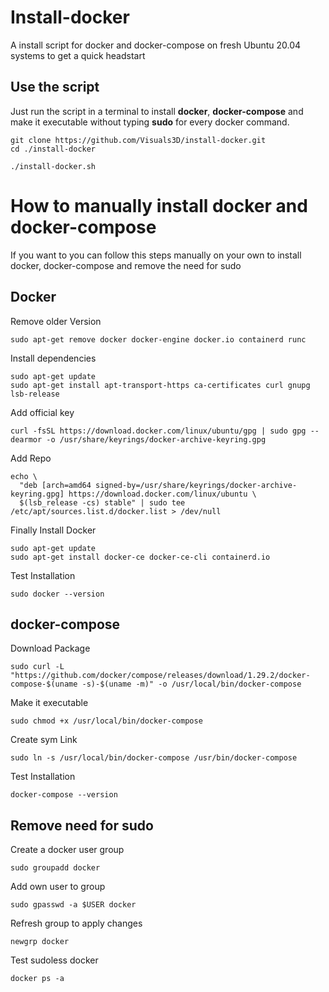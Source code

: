 # Install-docker
A install script for docker and docker-compose on fresh Ubuntu 20.04 systems to get a quick headstart



## Use the script



Just run the script in a terminal to install **docker**, **docker-compose** and make it executable without typing **sudo** for every docker command.

````shell
git clone https://github.com/Visuals3D/install-docker.git
cd ./install-docker
````

````shell
./install-docker.sh
````


# How to manually install docker and docker-compose

If you want to you can follow this steps manually on your own to install docker, docker-compose and remove the need for sudo

## Docker



Remove older Version

````shell
sudo apt-get remove docker docker-engine docker.io containerd runc
````

Install dependencies

````shell
sudo apt-get update
sudo apt-get install apt-transport-https ca-certificates curl gnupg lsb-release
````

Add official key

````shell
curl -fsSL https://download.docker.com/linux/ubuntu/gpg | sudo gpg --dearmor -o /usr/share/keyrings/docker-archive-keyring.gpg
````

Add Repo

````shell
echo \
  "deb [arch=amd64 signed-by=/usr/share/keyrings/docker-archive-keyring.gpg] https://download.docker.com/linux/ubuntu \
  $(lsb_release -cs) stable" | sudo tee /etc/apt/sources.list.d/docker.list > /dev/null
````

Finally Install Docker

````shell
sudo apt-get update
sudo apt-get install docker-ce docker-ce-cli containerd.io
````

Test Installation

````shell
sudo docker --version
````



## docker-compose



Download Package

````shell
sudo curl -L "https://github.com/docker/compose/releases/download/1.29.2/docker-compose-$(uname -s)-$(uname -m)" -o /usr/local/bin/docker-compose
````

Make it executable

````shell
sudo chmod +x /usr/local/bin/docker-compose
````

Create sym Link

````shell
sudo ln -s /usr/local/bin/docker-compose /usr/bin/docker-compose
````

Test Installation

````shell
docker-compose --version 
````



## Remove need for sudo



Create a docker user group

````shell
sudo groupadd docker
````

Add own user to group

````shell
sudo gpasswd -a $USER docker
````

Refresh group to apply changes 

````shell
newgrp docker
````

Test sudoless docker

````shell
docker ps -a
````

